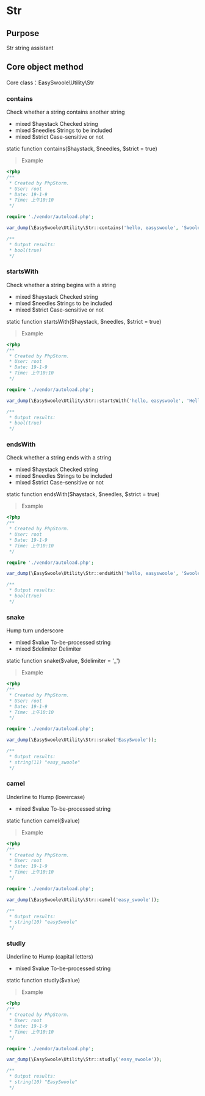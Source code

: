 # Str

## Purpose
Str string assistant

## Core object method

Core class：EasySwoole\Utility\Str

### contains

Check whether a string contains another string

* mixed     $haystack       Checked string
* mixed     $needles        Strings to be included
* mixed     $strict         Case-sensitive or not

static function contains($haystack, $needles, $strict = true)

> Example

```php
<?php
/**
 * Created by PhpStorm.
 * User: root
 * Date: 19-1-9
 * Time: 上午10:10
 */

require './vendor/autoload.php';

var_dump(\EasySwoole\Utility\Str::contains('hello, easyswoole', 'Swoole', false));

/**
 * Output results:
 * bool(true)
 */

```

### startsWith

Check whether a string begins with a string

* mixed     $haystack       Checked string
* mixed     $needles        Strings to be included
* mixed     $strict         Case-sensitive or not

static function startsWith($haystack, $needles, $strict = true)

> Example

```php
<?php
/**
 * Created by PhpStorm.
 * User: root
 * Date: 19-1-9
 * Time: 上午10:10
 */

require './vendor/autoload.php';

var_dump(\EasySwoole\Utility\Str::startsWith('hello, easyswoole', 'Hello', false));

/**
 * Output results:
 * bool(true)
 */

```

### endsWith

Check whether a string ends with a string

* mixed     $haystack       Checked string
* mixed     $needles        Strings to be included
* mixed     $strict         Case-sensitive or not

static function endsWith($haystack, $needles, $strict = true)

> Example

```php
<?php
/**
 * Created by PhpStorm.
 * User: root
 * Date: 19-1-9
 * Time: 上午10:10
 */

require './vendor/autoload.php';

var_dump(\EasySwoole\Utility\Str::endsWith('hello, easyswoole', 'Swoole', false));

/**
 * Output results:
 * bool(true)
 */

```

### snake

Hump turn underscore

* mixed     $value          To-be-processed string
* mixed     $delimiter      Delimiter

static function snake($value, $delimiter = '_')

> Example

```php
<?php
/**
 * Created by PhpStorm.
 * User: root
 * Date: 19-1-9
 * Time: 上午10:10
 */

require './vendor/autoload.php';

var_dump(\EasySwoole\Utility\Str::snake('EasySwoole'));

/**
 * Output results:
 * string(11) "easy_swoole"
 */

```

### camel

Underline to Hump (lowercase)

* mixed     $value          To-be-processed string

static function camel($value)

> Example

```php
<?php
/**
 * Created by PhpStorm.
 * User: root
 * Date: 19-1-9
 * Time: 上午10:10
 */

require './vendor/autoload.php';

var_dump(\EasySwoole\Utility\Str::camel('easy_swoole'));

/**
 * Output results:
 * string(10) "easySwoole"
 */

```

### studly

Underline to Hump (capital letters)

* mixed     $value          To-be-processed string

static function studly($value)

> Example

```php
<?php
/**
 * Created by PhpStorm.
 * User: root
 * Date: 19-1-9
 * Time: 上午10:10
 */

require './vendor/autoload.php';

var_dump(\EasySwoole\Utility\Str::studly('easy_swoole'));

/**
 * Output results:
 * string(10) "EasySwoole"
 */

```